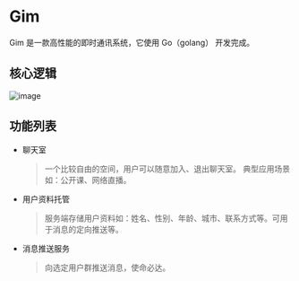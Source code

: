 # Gim
Gim 是一款高性能的即时通讯系统，它使用 Go（golang） 开发完成。

## 核心逻辑

![image](https://www.processon.com/view/link/5d3947e0e4b092b334688d4b)

## 功能列表

- 聊天室

    > 一个比较自由的空间，用户可以随意加入、退出聊天室。 典型应用场景如：公开课、网络直播。

- 用户资料托管

    > 服务端存储用户资料如：姓名、性别、年龄、城市、联系方式等。可用于消息的定向推送等。

- 消息推送服务

    > 向选定用户群推送消息，使命必达。
